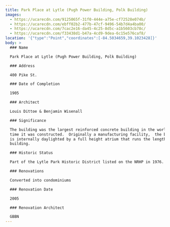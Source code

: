 ```yaml
---
title: Park Place at Lytle (Pugh Power Building, Polk Building)
images:
  - https://ucarecdn.com/9125065f-31f0-444e-a75e-cf72528e074b/
  - https://ucarecdn.com/ebff02b2-477b-47cf-9496-54b7d4a4ba00/
  - https://ucarecdn.com/7cac2e16-da45-4c25-8d5c-a1b5603cb78c/
  - https://ucarecdn.com/f33438d1-b47a-4cd9-9dea-6c15e576caf8/
location: '{"type":"Point","coordinates":[-84.5034659,39.1023428]}'
body: >
  ### Name

  Park Place at Lytle (Pugh Power Building, Polk Building)

  ### Address

  400 Pike St.

  ### Date of Completion

  1905

  ### Architect

  Louis Dittoe & Benjamin Wisenall

  ### Significance

  The building was the largest reinforced concrete building in the world at the
  time it was constructed.  Originally a manufacturing facility,  the building
  is internally daylighted by a full height atrium that runs the length of the
  building.

  ### Historic Status

  Part of the Lytle Park Historic District listed on the NRHP in 1976.

  ### Renovations

  Converted into condominiums

  ### Renovation Date

  2005

  ### Renovation Architect

  GBBN
---
```


